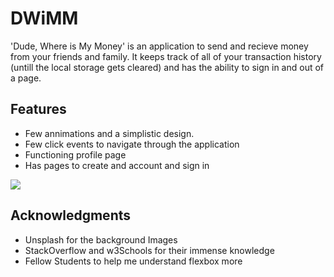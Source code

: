 # DWiMM

'Dude, Where is My Money' is an application to send and recieve money from your friends and family. It keeps track of all of your transaction history (untill the local storage gets cleared) and has the ability to sign in and out of a page.

## Features

- Few annimations and a simplistic design.
- Few click events to navigate through the application
- Functioning profile page
- Has pages to create and account and sign in

![](https://imgur.com/QEOdZys)

## Acknowledgments

- Unsplash for the background Images
- StackOverflow and w3Schools for their immense knowledge
- Fellow Students to help me understand flexbox more
